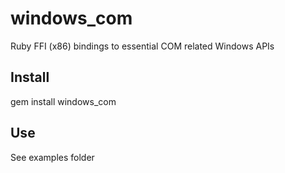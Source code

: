 # windows_com

Ruby FFI (x86) bindings to essential COM related Windows APIs

## Install

gem install windows_com

## Use

See examples folder
